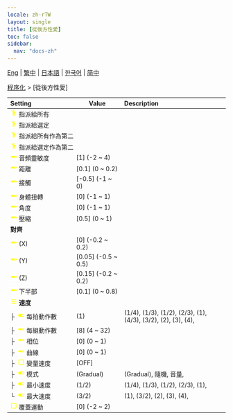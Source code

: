 ```yaml
---
locale: zh-rTW
layout: single
title: [從後方性愛]
toc: false
sidebar:
  nav: "docs-zh"
---
```

[Eng](/dancexr/menu/2025.4/motion/sex_from_behind) | [繁中](/tw/dancexr/menu/2025.4/motion/sex_from_behind) | [日本語](/jp/dancexr/menu/2025.4/motion/sex_from_behind) | [한국어](/kr/dancexr/menu/2025.4/motion/sex_from_behind) | [简中](/zh/dancexr/menu/2025.4/motion/sex_from_behind)

[程序化](../menu#程序化) > [從後方性愛]



| Setting | Value | Description |
| :--- | --- | :--- |
|<nobr> ![motion icon](/images/icon/ic_motion.png)  指派給所有</nobr>|| 
|<nobr> ![motion icon](/images/icon/ic_motion.png)  指派給選定</nobr>|| 
|<nobr> ![motion icon](/images/icon/ic_motion.png)  指派給所有作為第二</nobr>|| 
|<nobr> ![motion icon](/images/icon/ic_motion.png)  指派給選定作為第二</nobr>|| 
|<nobr> ![slider icon](/images/icon/ic_slider.png)  音頻靈敏度</nobr>| [1] (-2 ~ 4) | 
|<nobr> ![slider icon](/images/icon/ic_slider.png)  距離</nobr>| [0.1] (0 ~ 0.2) | 
|<nobr> ![slider icon](/images/icon/ic_slider.png)  接觸</nobr>| [-0.5] (-1 ~ 0) | 
|<nobr> ![slider icon](/images/icon/ic_slider.png)  身體扭轉</nobr>| [0] (-1 ~ 1) | 
|<nobr> ![slider icon](/images/icon/ic_slider.png)  角度</nobr>| [0] (-1 ~ 1) | 
|<nobr> ![slider icon](/images/icon/ic_slider.png)  壓縮</nobr>| [0.5] (0 ~ 1) | 
|<nobr> <b>對齊</b></nobr>|| 
|<nobr> ![slider icon](/images/icon/ic_slider.png)  (X)</nobr>| [0] (-0.2 ~ 0.2) | 
|<nobr> ![slider icon](/images/icon/ic_slider.png)  (Y)</nobr>| [0.05] (-0.5 ~ 0.5) | 
|<nobr> ![slider icon](/images/icon/ic_slider.png)  (Z)</nobr>| [0.15] (-0.2 ~ 0.2) | 
|<nobr> ![slider icon](/images/icon/ic_slider.png)  下半部</nobr>| [0.1] (0 ~ 0.8) | 
|<nobr> ![tune icon](/images/icon/ic_tune.png)  <b>速度</b></nobr>| | 
|<nobr>├&nbsp; ![toggle_on icon](/images/icon/ic_toggle_on.png)  每拍動作數</nobr>| (1) | (1/4), (1/3), (1/2), (2/3), (1), (4/3), (3/2), (2), (3), (4), 
|<nobr>├&nbsp; ![slider icon](/images/icon/ic_slider.png)  每組動作數</nobr>| [8] (4 ~ 32) | 
|<nobr>├&nbsp; ![slider icon](/images/icon/ic_slider.png)  相位</nobr>| [0] (0 ~ 1) | 
|<nobr>├&nbsp; ![slider icon](/images/icon/ic_slider.png)  曲線</nobr>| [0] (0 ~ 1) | 
|<nobr>├&nbsp; ![check_off icon](/images/icon/ic_check_off.png)  變量速度</nobr>| [OFF] | 
|<nobr>├&nbsp; ![toggle_on icon](/images/icon/ic_toggle_on.png)  模式</nobr>| (Gradual) | (Gradual), 隨機, 音量, 
|<nobr>├&nbsp; ![toggle_on icon](/images/icon/ic_toggle_on.png)  最小速度</nobr>| (1/2) | (1/4), (1/3), (1/2), (2/3), (1), 
|<nobr>└&nbsp; ![toggle_on icon](/images/icon/ic_toggle_on.png)  最大速度</nobr>| (3/2) | (1), (3/2), (2), (3), (4), 
|<nobr> ![check_off icon](/images/icon/ic_check_off.png)  覆蓋運動</nobr>| [0] (-2 ~ 2) | 
